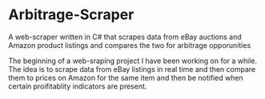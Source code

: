 # Arbitrage-Scraper
A web-scraper written in C# that scrapes data from eBay auctions and Amazon product listings and compares the two for arbitrage opporunities

The beginning of a web-sraping project I have been working on for a while. The idea is to scrape data from eBay listings in real time and then compare them to prices on Amazon for the same item and then be notified when certain proifitablity indicators are present.
